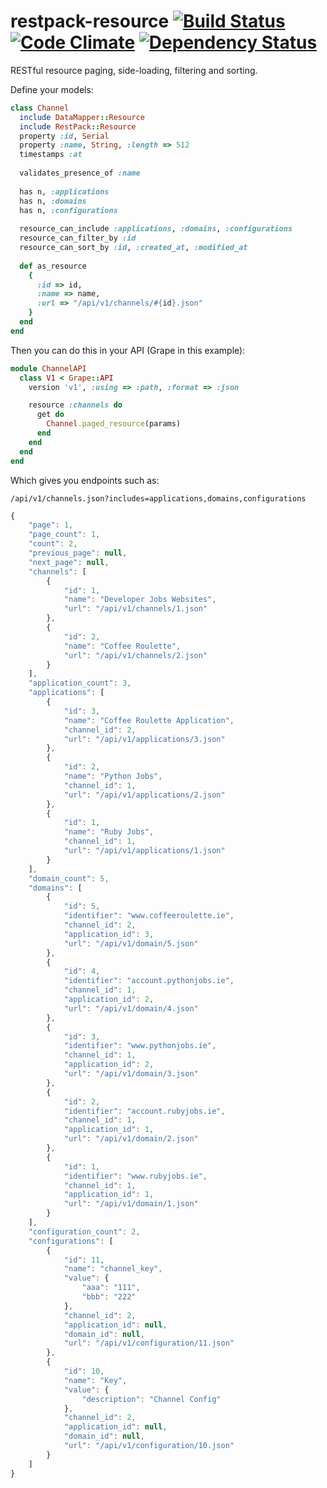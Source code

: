# restpack-resource [![Build Status](https://api.travis-ci.org/RestPack/restpack-resource.png?branch=master)](https://travis-ci.org/RestPack/restpack-resource) [![Code Climate](https://codeclimate.com/github/RestPack/restpack-resource.png)](https://codeclimate.com/github/RestPack/restpack-resource) [![Dependency Status](https://gemnasium.com/RestPack/restpack-resource.png)](https://gemnasium.com/RestPack/restpack-resource)

RESTful resource paging, side-loading, filtering and sorting. 

Define your models:

```ruby
class Channel
  include DataMapper::Resource
  include RestPack::Resource
  property :id, Serial
  property :name, String, :length => 512
  timestamps :at
  
  validates_presence_of :name
  
  has n, :applications
  has n, :domains
  has n, :configurations
  
  resource_can_include :applications, :domains, :configurations
  resource_can_filter_by :id
  resource_can_sort_by :id, :created_at, :modified_at
  
  def as_resource
    {
      :id => id,
      :name => name,
      :url => "/api/v1/channels/#{id}.json"
    }
  end
end
```

Then you can do this in your API (Grape in this example):

```ruby
module ChannelAPI
  class V1 < Grape::API
    version 'v1', :using => :path, :format => :json

    resource :channels do
      get do        
        Channel.paged_resource(params)
      end
    end
  end
end
```

Which gives you endpoints such as:

`/api/v1/channels.json?includes=applications,domains,configurations`

```javascript
{
    "page": 1,
    "page_count": 1,
    "count": 2,
    "previous_page": null,
    "next_page": null,
    "channels": [
        {
            "id": 1,
            "name": "Developer Jobs Websites",
            "url": "/api/v1/channels/1.json"
        },
        {
            "id": 2,
            "name": "Coffee Roulette",
            "url": "/api/v1/channels/2.json"
        }
    ],
    "application_count": 3,
    "applications": [
        {
            "id": 3,
            "name": "Coffee Roulette Application",
            "channel_id": 2,
            "url": "/api/v1/applications/3.json"
        },
        {
            "id": 2,
            "name": "Python Jobs",
            "channel_id": 1,
            "url": "/api/v1/applications/2.json"
        },
        {
            "id": 1,
            "name": "Ruby Jobs",
            "channel_id": 1,
            "url": "/api/v1/applications/1.json"
        }
    ],
    "domain_count": 5,
    "domains": [
        {
            "id": 5,
            "identifier": "www.coffeeroulette.ie",
            "channel_id": 2,
            "application_id": 3,
            "url": "/api/v1/domain/5.json"
        },
        {
            "id": 4,
            "identifier": "account.pythonjobs.ie",
            "channel_id": 1,
            "application_id": 2,
            "url": "/api/v1/domain/4.json"
        },
        {
            "id": 3,
            "identifier": "www.pythonjobs.ie",
            "channel_id": 1,
            "application_id": 2,
            "url": "/api/v1/domain/3.json"
        },
        {
            "id": 2,
            "identifier": "account.rubyjobs.ie",
            "channel_id": 1,
            "application_id": 1,
            "url": "/api/v1/domain/2.json"
        },
        {
            "id": 1,
            "identifier": "www.rubyjobs.ie",
            "channel_id": 1,
            "application_id": 1,
            "url": "/api/v1/domain/1.json"
        }
    ],
    "configuration_count": 2,
    "configurations": [
        {
            "id": 11,
            "name": "channel_key",
            "value": {
                "aaa": "111",
                "bbb": "222"
            },
            "channel_id": 2,
            "application_id": null,
            "domain_id": null,
            "url": "/api/v1/configuration/11.json"
        },
        {
            "id": 10,
            "name": "Key",
            "value": {
                "description": "Channel Config"
            },
            "channel_id": 2,
            "application_id": null,
            "domain_id": null,
            "url": "/api/v1/configuration/10.json"
        }
    ]
}
```

